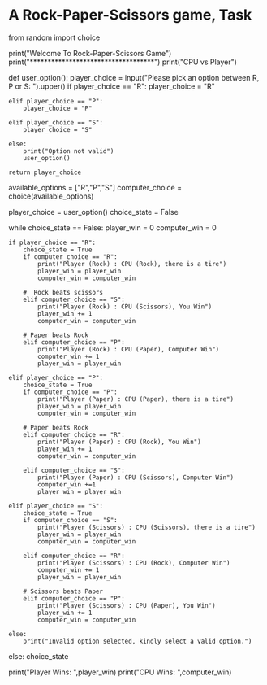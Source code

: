 # A Rock-Paper-Scissors game, Task

from random import choice


print("Welcome To Rock-Paper-Scissors Game")
print("***********************************")
print("CPU vs Player")


def user_option():
    player_choice = input("Please pick an option between R, P or S: ").upper()
    if player_choice == "R":
        player_choice = "R"
        
    elif player_choice == "P":
        player_choice = "P"
        
    elif player_choice == "S":
        player_choice = "S"
        
    else:
        print("Option not valid")
        user_option()

    return player_choice


available_options = ["R","P","S"]
computer_choice = choice(available_options)
    
player_choice = user_option()
choice_state = False

while choice_state == False:
    player_win = 0
    computer_win = 0

    if player_choice == "R":
        choice_state = True
        if computer_choice == "R":
            print("Player (Rock) : CPU (Rock), there is a tire")
            player_win = player_win
            computer_win = computer_win

        #  Rock beats scissors
        elif computer_choice == "S":
            print("Player (Rock) : CPU (Scissors), You Win")
            player_win += 1
            computer_win = computer_win

        # Paper beats Rock
        elif computer_choice == "P":
            print("Player (Rock) : CPU (Paper), Computer Win")
            computer_win += 1
            player_win = player_win

    elif player_choice == "P":
        choice_state = True
        if computer_choice == "P":
            print("Player (Paper) : CPU (Paper), there is a tire")
            player_win = player_win
            computer_win = computer_win

        # Paper beats Rock
        elif computer_choice == "R":
            print("Player (Paper) : CPU (Rock), You Win")
            player_win += 1
            computer_win = computer_win
    
        elif computer_choice == "S":
            print("Player (Paper) : CPU (Scissors), Computer Win")
            computer_win +=1 
            player_win = player_win

    elif player_choice == "S":
        choice_state = True
        if computer_choice == "S":
            print("Player (Scissors) : CPU (Scissors), there is a tire")
            player_win = player_win
            computer_win = computer_win
        
        elif computer_choice == "R":
            print("Player (Scissors) : CPU (Rock), Computer Win")
            computer_win += 1
            player_win = player_win

        # Scissors beats Paper
        elif computer_choice == "P":
            print("Player (Scissors) : CPU (Paper), You Win")
            player_win += 1
            computer_win = computer_win

    else:
        print("Invalid option selected, kindly select a valid option.")

else:
    choice_state

print("Player Wins: ",player_win)
print("CPU Wins: ",computer_win)
